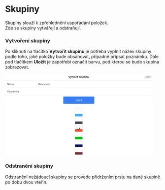 # Skupiny

Skupiny slouží k zpřehlednění uspořádání položek.  
Zde se skupiny vytvářejí a odstraňují.

### Vytvoření skupiny

Po kliknutí na tlačítko **Vytvořit skupinu** je potřeba vyplnit název skupiny podle toho, jaké položky bude obsahovat, případně připsat poznámku. Dále pod tlačítkem **Uložit** je zapotřebí označit barvu, pod kterou se bude skupina zobrazovat.

![](/img/settings_groups.png)

### Odstranění skupiny

Odstranění nežádoucí skupiny se provede přidržením prstu na dané skupině po dobu dvou vteřin.




